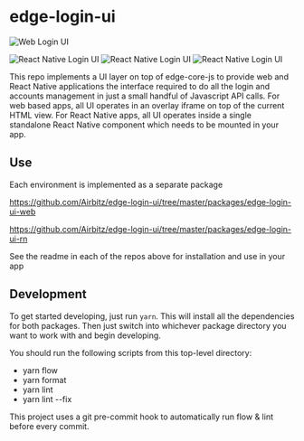 # edge-login-ui

![Web Login UI](https://edge.app/wp-content/uploads/2018/06/Screen-Shot-2018-06-29-at-9.15.13-PM-e1530376379411.png)

![React Native Login UI](https://edge.app/wp-content/uploads/2018/06/IMG_4566-e1530377184509.png) 
![React Native Login UI](https://edge.app/wp-content/uploads/2018/06/IMG_4568-e1530377154374.png)
![React Native Login UI](https://edge.app/wp-content/uploads/2018/06/IMG_4569-e1530377138227.png)

This repo implements a UI layer on top of edge-core-js to provide web and React Native applications the interface required to do all the login and accounts management in just a small handful of Javascript API calls. For web based apps, all UI operates in an overlay iframe on top of the current HTML view. For React Native apps, all UI operates inside a single standalone React Native component which needs to be mounted in your app.

## Use

Each environment is implemented as a separate package

https://github.com/Airbitz/edge-login-ui/tree/master/packages/edge-login-ui-web

https://github.com/Airbitz/edge-login-ui/tree/master/packages/edge-login-ui-rn

See the readme in each of the repos above for installation and use in your app

## Development

To get started developing, just run `yarn`. This will install all the dependencies for both packages. Then just switch into whichever package directory you want to work with and begin developing.

You should run the following scripts from this top-level directory:

* yarn flow
* yarn format
* yarn lint
* yarn lint --fix

This project uses a git pre-commit hook to automatically run flow & lint before every commit.
